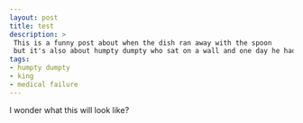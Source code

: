 ```yaml
---
layout: post
title: test
description: >
 This is a funny post about when the dish ran away with the spoon
 but it's also about humpty dumpty who sat on a wall and one day he had a great fall. Unfortunately, all the king's horses and all the kings men were unable to provided the required medical care to reassemble the fallen egg.
tags: 
- humpty dumpty
- king
- medical failure
---
```


I wonder what this will look like?
